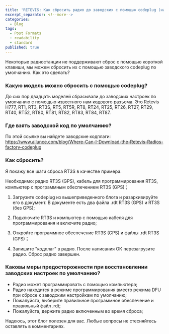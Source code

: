 ```yaml
---
title: 'RETEVIS: Как сбросить радио до заводских с помощью codeplug (на примере RT3S)'
excerpt_separator: <!--more-->
categories:
  - Blog
tags:
  - Post Formats
  - readability
  - standard
published: true
---
```

Некоторые радиостанции не поддерживают сброс с помощью короткой клавиши, мы можем сбросить их с помощью заводского codeplug по умолчанию. Как это сделать?

### Какую модель можно сбросить с помощью codeplug?

До сих пор двадцать моделей сбрасывали до заводских настроек по умолчанию с помощью известного нам кодового разъема. Это Retevis H777, RT1, RT3, RT3S, RT5, RT5R, RT8, RT24, RT25, RT26, RT27, RT29, RT40, RT52, RT80, RT81, RT82, RT83, RT84, RT87.

### Где взять заводской код по умолчанию?

По этой ссылке вы найдете заводские кодплаги: https://www.ailunce.com/blog/Where-Can-I-Download-the-Retevis-Radios-factory-codeplug

### Как сбросить?

Я покажу все шаги сброса RT3S в качестве примера.

Необходимо: радио RT3S (GPS), кабель для программирования RT3S, компьютер с программным обеспечением RT3S (GPS)；

1. Загрузите codeplug из вышеприведенного блога и разархивируйте его в документ. В документе есть два файла .rdt RT3S (GPS) и RT3S (без GPS);

2. Подключите RT3S и компьютер с помощью кабеля для программирования и включите радио;

3. Откройте программное обеспечение RT3S (GPS) и файлы .rdt RT3S (GPS)；

4. Запишите "кодплаг" в радио. После написания ОК перезагрузите радио. Сброс радио завершен.


### Каковы меры предосторожности при восстановлении заводских настроек по умолчанию?

- Радио может программировать с помощью компьютера;
- Радио находится в режиме программирования вместо режима DFU при сбросе к заводским настройкам по умолчанию;
- Пожалуйста, выберите правильное программное обеспечение и правильный файл .rdt;
- Пожалуйста, держите радио включенным во время сброса;

Надеюсь, этот блог полезен для вас. Любые вопросы не стесняйтесь оставлять в комментариях.